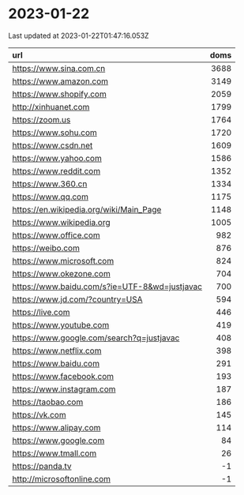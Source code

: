 # 2023-01-22

<!-- BEGIN -->
Last updated at 2023-01-22T01:47:16.053Z

url | doms
:- | -:
https://www.sina.com.cn | 3688
https://www.amazon.com | 3149
https://www.shopify.com | 2059
http://xinhuanet.com | 1799
https://zoom.us | 1764
https://www.sohu.com | 1720
https://www.csdn.net | 1609
https://www.yahoo.com | 1586
https://www.reddit.com | 1352
https://www.360.cn | 1334
https://www.qq.com | 1175
https://en.wikipedia.org/wiki/Main_Page | 1148
https://www.wikipedia.org | 1005
https://www.office.com | 982
https://weibo.com | 876
https://www.microsoft.com | 824
https://www.okezone.com | 704
https://www.baidu.com/s?ie=UTF-8&wd=justjavac | 700
https://www.jd.com/?country=USA | 594
https://live.com | 446
https://www.youtube.com | 419
https://www.google.com/search?q=justjavac | 408
https://www.netflix.com | 398
https://www.baidu.com | 291
https://www.facebook.com | 193
https://www.instagram.com | 187
https://taobao.com | 186
https://vk.com | 145
https://www.alipay.com | 114
https://www.google.com | 84
https://www.tmall.com | 26
https://panda.tv | -1
http://microsoftonline.com | -1
<!-- END -->

